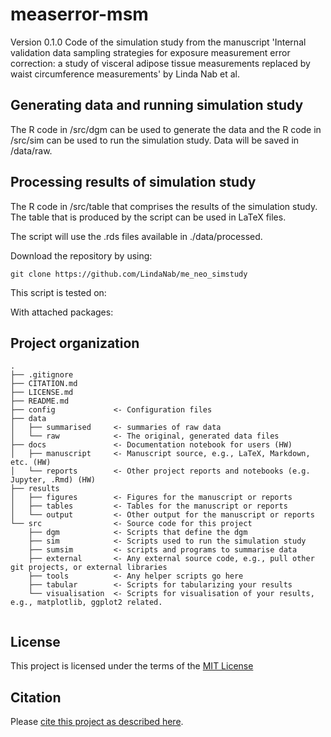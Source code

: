 # measerror-msm

Version 0.1.0
Code of the simulation study from the manuscript 'Internal validation data sampling strategies for exposure measurement error correction:  a study of visceral adipose tissue measurements replaced by waist circumference measurements' by Linda Nab et al.

## Generating data and running simulation study
The R code in /src/dgm can be used to generate the data and the R code in /src/sim can be used to run the simulation study. Data will be saved in /data/raw.

## Processing results of simulation study
The R code in /src/table that comprises the results of the simulation study. The table that is produced by the script can be used in LaTeX files. 

The script will use the .rds files available in ./data/processed.

Download the repository by using:
```console
git clone https://github.com/LindaNab/me_neo_simstudy
```

This script is tested on:


With attached packages:


## Project organization

```
.
├── .gitignore
├── CITATION.md
├── LICENSE.md
├── README.md
├── config             <- Configuration files
├── data
│   ├── summarised     <- summaries of raw data
│   └── raw            <- The original, generated data files
├── docs               <- Documentation notebook for users (HW)
│   ├── manuscript     <- Manuscript source, e.g., LaTeX, Markdown, etc. (HW)
│   └── reports        <- Other project reports and notebooks (e.g. Jupyter, .Rmd) (HW)
├── results
│   ├── figures        <- Figures for the manuscript or reports
│   ├── tables         <- Tables for the manuscript or reports
│   └── output         <- Other output for the manuscript or reports
└── src                <- Source code for this project
    ├── dgm            <- Scripts that define the dgm
    ├── sim            <- Scripts used to run the simulation study
    ├── sumsim         <- scripts and programs to summarise data
    ├── external       <- Any external source code, e.g., pull other git projects, or external libraries
    ├── tools          <- Any helper scripts go here
    ├── tabular        <- Scripts for tabularizing your results
    └── visualisation  <- Scripts for visualisation of your results, e.g., matplotlib, ggplot2 related.


```


## License

This project is licensed under the terms of the [MIT License](/LICENSE.md)

## Citation

Please [cite this project as described here](/CITATION.md).
